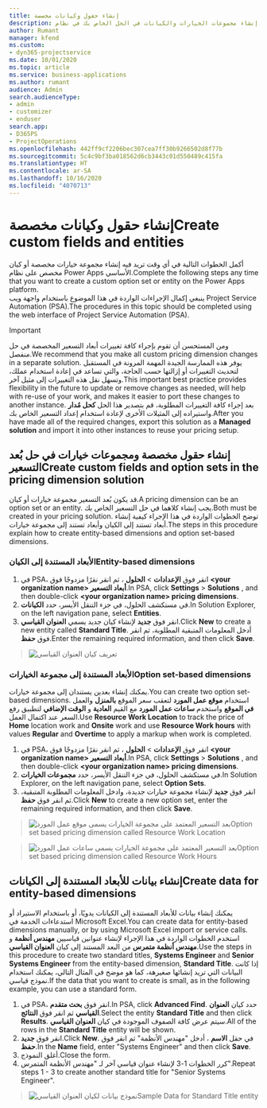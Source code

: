 ```yaml
---
title: إنشاء حقول وكيانات مخصصة
description: يوضح هذا الموضوع كيفية إنشاء مجموعات الخيارات والكيانات في الحل الخاص بك في نظام Power Apps الأساسي.
author: Rumant
manager: kfend
ms.custom:
- dyn365-projectservice
ms.date: 10/01/2020
ms.topic: article
ms.service: business-applications
ms.author: rumant
audience: Admin
search.audienceType:
- admin
- customizer
- enduser
search.app:
- D365PS
- ProjectOperations
ms.openlocfilehash: 442ff9cf2206bec307cea7ff30b9266502d8f77b
ms.sourcegitcommit: 5c4c9bf3ba018562d6cb3443c01d550489c415fa
ms.translationtype: HT
ms.contentlocale: ar-SA
ms.lasthandoff: 10/16/2020
ms.locfileid: "4070713"
---
```

# <a name="create-custom-fields-and-entities"></a><span data-ttu-id="19e4c-103">إنشاء حقول وكيانات مخصصة</span><span class="sxs-lookup"><span data-stu-id="19e4c-103">Create custom fields and entities</span></span> 

<span data-ttu-id="19e4c-104">أكمل الخطوات التالية في أي وقت تريد فيه إنشاء مجموعة خيارات مخصصة أو كيان مخصص على نظام Power Apps الأساسي.</span><span class="sxs-lookup"><span data-stu-id="19e4c-104">Complete the following steps any time that you want to create a custom option set or entity on the Power Apps platform.</span></span>  
<span data-ttu-id="19e4c-105">ينبغي إكمال الإجراءات الواردة في هذا الموضوع باستخدام واجهة ويب Project Service Automation (PSA).</span><span class="sxs-lookup"><span data-stu-id="19e4c-105">The procedures in this topic should be completed using the web interface of Project Service Automation (PSA).</span></span>

> [!IMPORTANT]
> <span data-ttu-id="19e4c-106">ومن المستحسن أن تقوم بإجراء كافة تغييرات أبعاد التسعير المخصصة في حل منفصل.</span><span class="sxs-lookup"><span data-stu-id="19e4c-106">We recommend that you make all custom pricing dimension changes in a separate solution.</span></span> <span data-ttu-id="19e4c-107">يوفر هذه الممارسة الجيدة المهمة المرونة في المستقبل لتحديث التغييرات أو إزالتها حسب الحاجة، والتي تساعد في إعادة استخدام عملك، وتسهل نقل هذه التغييرات إلى مثيل آخر.</span><span class="sxs-lookup"><span data-stu-id="19e4c-107">This important best practice provides flexibility in the future to update or remove changes as needed, will help with re-use of your work, and makes it easier to port these changes to another instance.</span></span> <span data-ttu-id="19e4c-108">بعد إجراء كافة التغييرات المطلوبة، قم بتصدير هذا الحل **كحل مُدار** واستيراده إلى المثيلات الأخرى لإعادة استخدام إعداد التسعير الخاص بك.</span><span class="sxs-lookup"><span data-stu-id="19e4c-108">After you have made all of the required changes, export this solution as a **Managed solution** and import it into other instances to reuse your pricing setup.</span></span>

  
## <a name="create-custom-fields-and-option-sets-in-the-pricing-dimension-solution"></a><span data-ttu-id="19e4c-109">إنشاء حقول مخصصة ومجموعات خيارات في حل بُعد التسعير</span><span class="sxs-lookup"><span data-stu-id="19e4c-109">Create custom fields and option sets in the pricing dimension solution</span></span>

<span data-ttu-id="19e4c-110">قد يكون بُعد التسعير مجموعة خيارات أو كيان.</span><span class="sxs-lookup"><span data-stu-id="19e4c-110">A pricing dimension can be an option set or an entity.</span></span> <span data-ttu-id="19e4c-111">يجب إنشاء كلاهما في حل التسعير الخاص بك.</span><span class="sxs-lookup"><span data-stu-id="19e4c-111">Both must be created in your pricing solution.</span></span> <span data-ttu-id="19e4c-112">توضح الخطوات الواردة في هذا الإجراء كيفية إنشاء أبعاد تستند إلى الكيان وأبعاد تستند إلى مجموعة خيارات.</span><span class="sxs-lookup"><span data-stu-id="19e4c-112">The steps in this procedure explain how to create entity-based dimensions and option set-based dimensions.</span></span>

### <a name="entity-based-dimensions"></a><span data-ttu-id="19e4c-113">الأبعاد المستندة إلى الكيان</span><span class="sxs-lookup"><span data-stu-id="19e4c-113">Entity-based dimensions</span></span>

1. <span data-ttu-id="19e4c-114">في PSA، انقر فوق **الإعدادات** > **الحلول** ، ثم انقر نقرًا مزدوجًا فوق **\<your organization name> أبعاد التسعير**.</span><span class="sxs-lookup"><span data-stu-id="19e4c-114">In PSA, click **Settings** > **Solutions** , and then double-click **\<your organization name> pricing dimensions**.</span></span>
2. <span data-ttu-id="19e4c-115">في مستكشف الحلول، في جزء التنقل الأيسر، حدد **الكيانات**.</span><span class="sxs-lookup"><span data-stu-id="19e4c-115">In Solution Explorer, on the left navigation pane, select **Entities**.</span></span>
3. <span data-ttu-id="19e4c-116">انقر فوق **جديد** لإنشاء كيان جديد يسمي **العنوان القياسي**.</span><span class="sxs-lookup"><span data-stu-id="19e4c-116">Click **New** to create a new entity called **Standard Title**.</span></span> <span data-ttu-id="19e4c-117">أدخل المعلومات المتبقية المطلوبة، ثم انقر فوق **حفظ**.</span><span class="sxs-lookup"><span data-stu-id="19e4c-117">Enter the remaining required information, and then click **Save**.</span></span>

> ![تعريف كيان العنوان القياسي](media/Standard-Title-entity-definition.png)


### <a name="option-set-based-dimensions"></a><span data-ttu-id="19e4c-119">الأبعاد المستندة إلى مجموعة الخيارات</span><span class="sxs-lookup"><span data-stu-id="19e4c-119">Option set-based dimensions</span></span> 
<span data-ttu-id="19e4c-120">يمكنك إنشاء بعدين يستندان إلى مجموعة خيارات.</span><span class="sxs-lookup"><span data-stu-id="19e4c-120">You can create two option set-based dimensions.</span></span> <span data-ttu-id="19e4c-121">استخدام **موقع عمل المورد** لتعقب سعر الموقع **بالمنزل** والعمل **في الموقع** واستخدم **ساعات عمل المورد** مع القيم **العادية** و **الوقت الإضافي** لتطبيق رفع السعر عند اكتمال العمل.</span><span class="sxs-lookup"><span data-stu-id="19e4c-121">Use **Resource Work Location** to track the price of **Home** location work and **Onsite** work and use **Resource Work hours** with values **Regular** and **Overtime** to apply a markup when work is completed.</span></span>


1. <span data-ttu-id="19e4c-122">في PSA، انقر فوق **الإعدادات** > **الحلول** ، ثم انقر نقرًا مزدوجًا فوق **\<your organization name> أبعاد التسعير**.</span><span class="sxs-lookup"><span data-stu-id="19e4c-122">In PSA, click **Settings** > **Solutions** , and then double-click  **\<your organization name> pricing dimensions**.</span></span> 
2. <span data-ttu-id="19e4c-123">في مستكشف الحلول، في جزء التنقل الأيسر، حدد **مجموعات الخيارات**.</span><span class="sxs-lookup"><span data-stu-id="19e4c-123">In Solution Explorer, on the left navigation pane, select  **Option Sets**.</span></span> 
3. <span data-ttu-id="19e4c-124">انقر فوق **جديد** لإنشاء مجموعة خيارات جديدة، وادخل المعلومات المطلوبة المتبقية، ثم انقر فوق **حفظ**.</span><span class="sxs-lookup"><span data-stu-id="19e4c-124">Click **New** to create a new option set, enter the remaining required information, and then click **Save**.</span></span>

> ![<span data-ttu-id="19e4c-125">بعد التسعير المعتمد على مجموعة الخيارات يسمى موقع عمل المورد</span><span class="sxs-lookup"><span data-stu-id="19e4c-125">Option set based pricing dimension called Resource Work Location</span></span> ](media/Option-set-PD-called-Resource-Work-Location.png)

> ![<span data-ttu-id="19e4c-126">بعد التسعير المعتمد على مجموعة الخيارات يسمى ساعات عمل المورد</span><span class="sxs-lookup"><span data-stu-id="19e4c-126">Option set based pricing dimension called Resource Work Hours</span></span> ](media/Option-set-PD-called-Resource-Work-Hours.PNG)


## <a name="create-data-for-entity-based-dimensions"></a><span data-ttu-id="19e4c-127">إنشاء بيانات للأبعاد المستندة إلى الكيانات</span><span class="sxs-lookup"><span data-stu-id="19e4c-127">Create data for entity-based dimensions</span></span>

<span data-ttu-id="19e4c-128">يمكنك إنشاء بيانات للأبعاد المستندة إلى الكيانات يدويًا، أو باستخدام الاستيراد أو استدعاءات الخدمة في Microsoft Excel.</span><span class="sxs-lookup"><span data-stu-id="19e4c-128">You can create data for entity-based dimensions manually, or by using Microsoft Excel import or service calls.</span></span> <span data-ttu-id="19e4c-129">استخدم الخطوات الواردة في هذا الإجراء لإنشاء عنوانين قياسيين **مهندس أنظمة** و **مهندس أنظمة متمرس** من البعد المستند إلى كيان **العنوان القياسي**.</span><span class="sxs-lookup"><span data-stu-id="19e4c-129">Use the steps in this procedure to create two standard titles, **Systems Engineer** and **Senior Systems Engineer** from the entity-based dimension, **Standard Title**.</span></span> <span data-ttu-id="19e4c-130">إذا كانت البيانات التي تريد إنشائها صغيرهة، كما هو موضح في المثال التالي، يمكنك استخدام نموذج قياسي.</span><span class="sxs-lookup"><span data-stu-id="19e4c-130">If the data that you want to create is small, as in the following example, you can use a standard form.</span></span>

1. <span data-ttu-id="19e4c-131">في PSA، انقر فوق **بحث متقدم**.</span><span class="sxs-lookup"><span data-stu-id="19e4c-131">In PSA, click **Advanced Find**.</span></span> <span data-ttu-id="19e4c-132">حدد كيان **العنوان القياسي** ثم انقر فوق **النتائج**.</span><span class="sxs-lookup"><span data-stu-id="19e4c-132">Select the entity **Standard Title** and then click **Results**.</span></span> <span data-ttu-id="19e4c-133">سيتم عرض كافة الصفوف الموجودة في كيان **العنوان القياسي**.</span><span class="sxs-lookup"><span data-stu-id="19e4c-133">All of the rows in the **Standard Title** entity will be shown.</span></span>
2. <span data-ttu-id="19e4c-134">انقر فوق **جديد**.</span><span class="sxs-lookup"><span data-stu-id="19e4c-134">Click **New**.</span></span> <span data-ttu-id="19e4c-135">في حقل **الاسم** ، أدخل "مهندس الأنظمة" ثم انقر فوق **حفظ**.</span><span class="sxs-lookup"><span data-stu-id="19e4c-135">In the **Name** field, enter "Systems Engineer" and then click **Save**.</span></span>
3. <span data-ttu-id="19e4c-136">أغلق النموذج.</span><span class="sxs-lookup"><span data-stu-id="19e4c-136">Close the form.</span></span> 
4. <span data-ttu-id="19e4c-137">كرر الخطوات 1-3 لإنشاء عنوان قياسي آخر لـ "مهندس الأنظمة المتمرس".</span><span class="sxs-lookup"><span data-stu-id="19e4c-137">Repeat steps 1 - 3 to create another standard title for "Senior Systems Engineer".</span></span>

> ![<span data-ttu-id="19e4c-138">نموذج بيانات لكيان العنوان القياسي</span><span class="sxs-lookup"><span data-stu-id="19e4c-138">Sample Data for Standard Title entity</span></span> ](media/ST-data.png)


